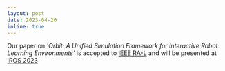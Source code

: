 ```yaml
---
layout: post
date: 2023-04-20
inline: true
---
```


Our paper on *'Orbit: A Unified Simulation Framework for Interactive Robot Learning Environments'* is accepted to [IEEE RA-L](https://ieeexplore.ieee.org/document/10107764) and will be presented at [IROS 2023](https://ieee-iros.org/)
